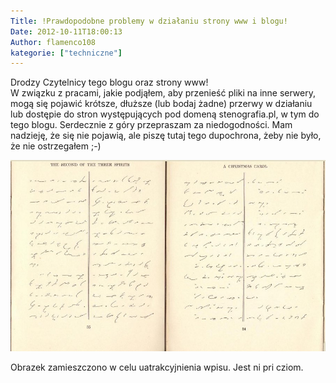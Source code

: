 ```yaml
---
Title: !Prawdopodobne problemy w działaniu strony www i blogu!
Date: 2012-10-11T18:00:13
Author: flamenco108
kategorie: ["techniczne"]
---
```


Drodzy Czytelnicy tego blogu oraz strony www!  
W związku z pracami, jakie podjąłem, aby przenieść pliki na inne
serwery, mogą się pojawić krótsze, dłuższe (lub bodaj żadne) przerwy w
działaniu lub dostępie do stron występujących pod domeną stenografia.pl,
w tym do tego blogu. Serdecznie z góry przepraszam za niedogodności. Mam
nadzieję, że się nie pojawią, ale piszę tutaj tego dupochrona, żeby nie
było, że nie ostrzegałem ;-)



![](Gregg_shorthand_A_Christmas_Carol.jpg)



Obrazek zamieszczono w celu uatrakcyjnienia wpisu. Jest ni pri cziom.
